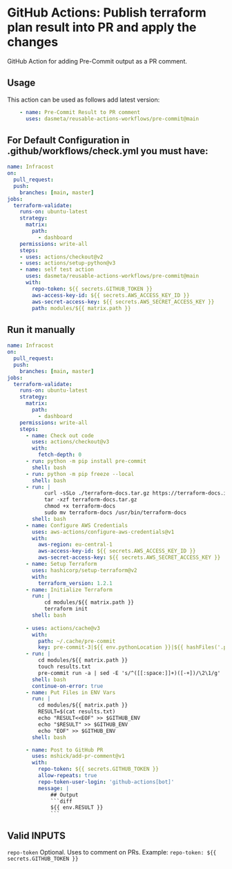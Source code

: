 # GitHub Actions: Publish terraform plan result into PR and apply the changes
GitHub Action for adding Pre-Commit output as a PR comment.

## Usage

This action can be used as follows add latest version:

```yaml
    - name: Pre-Commit Result to PR comment
      uses: dasmeta/reusable-actions-workflows/pre-commit@main
```

## For Default Configuration in .github/workflows/check.yml you must have:

```yaml
name: Infracost
on:
  pull_request:
  push:
    branches: [main, master]
jobs:
  terraform-validate:
    runs-on: ubuntu-latest
    strategy:
      matrix:
        path:
          - dashboard
    permissions: write-all
    steps:
    - uses: actions/checkout@v2
    - uses: actions/setup-python@v3
    - name: self test action
      uses: dasmeta/reusable-actions-workflows/pre-commit@main
      with:
        repo-token: ${{ secrets.GITHUB_TOKEN }}
        aws-access-key-id: ${{ secrets.AWS_ACCESS_KEY_ID }}
        aws-secret-access-key: ${{ secrets.AWS_SECRET_ACCESS_KEY }}
        path: modules/${{ matrix.path }}

```

## Run it manually 
```yaml
name: Infracost
on:
  pull_request:
  push:
    branches: [main, master]
jobs:
  terraform-validate:
    runs-on: ubuntu-latest
    strategy:
      matrix:
        path:
          - dashboard
    permissions: write-all
    steps:
      - name: Check out code
        uses: actions/checkout@v3
        with:
          fetch-depth: 0
      - run: python -m pip install pre-commit
        shell: bash
      - run: python -m pip freeze --local
        shell: bash
      - run: |
            curl -sSLo ./terraform-docs.tar.gz https://terraform-docs.io/dl/v0.16.0/terraform-docs-v0.16.0-$(uname)-amd64.tar.gz
            tar -xzf terraform-docs.tar.gz
            chmod +x terraform-docs
            sudo mv terraform-docs /usr/bin/terraform-docs
        shell: bash
      - name: Configure AWS Credentials
        uses: aws-actions/configure-aws-credentials@v1
        with:
          aws-region: eu-central-1
          aws-access-key-id: ${{ secrets.AWS_ACCESS_KEY_ID }}
          aws-secret-access-key: ${{ secrets.AWS_SECRET_ACCESS_KEY }}
      - name: Setup Terraform
        uses: hashicorp/setup-terraform@v2
        with:
          terraform_version: 1.2.1
      - name: Initialize Terraform
        run: |
            cd modules/${{ matrix.path }}
            terraform init
        shell: bash
      
      - uses: actions/cache@v3
        with:
          path: ~/.cache/pre-commit
          key: pre-commit-3|${{ env.pythonLocation }}|${{ hashFiles('.pre-commit-config.yaml') }}
      - run: |
          cd modules/${{ matrix.path }}
          touch results.txt
          pre-commit run -a | sed -E 's/^([[:space:]]+)([-+])/\2\1/g'  > results.txt
        shell: bash
        continue-on-error: true
      - name: Put Files in ENV Vars
        run: |
          cd modules/${{ matrix.path }}
          RESULT=$(cat results.txt)
          echo "RESULT<<EOF" >> $GITHUB_ENV
          echo "$RESULT" >> $GITHUB_ENV
          echo "EOF" >> $GITHUB_ENV
        shell: bash

      - name: Post to GitHub PR
        uses: mshick/add-pr-comment@v1
        with:
          repo-token: ${{ secrets.GITHUB_TOKEN }}
          allow-repeats: true
          repo-token-user-login: 'github-actions[bot]'
          message: |
              ## Output
              ```diff
              ${{ env.RESULT }}
              ```

```
## Valid INPUTS

`repo-token`
Optional. Uses to comment on PRs. Example: `repo-token: ${{ secrets.GITHUB_TOKEN }}`

